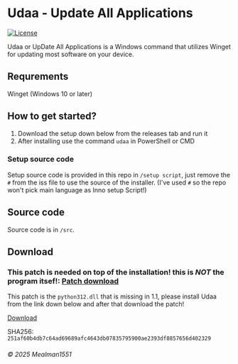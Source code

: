 # Udaa - Update All Applications
[![License](https://img.shields.io/badge/Licensed%20under:-LNL%20v1.1-blue?style=plastic)](https://librenova-foundation.github.io/lnl.html)

Udaa or UpDate All Applications is a Windows command that utilizes Winget for updating most software on your device.

## Requrements

Winget (Windows 10 or later)

## How to get started?

1. Download the setup down below from the releases tab and run it
2. After installing use the command `udaa` in PowerShell or CMD

### Setup source code

Setup source code is provided in this repo in `/setup script`, just remove the `#` from the iss file to use the source of the installer.
(I've used `#` so the repo won't pick main language as Inno setup Script!)

## Source code

Source code is in `/src`.

## Download

### This patch is needed on top of the installation! this is ***NOT*** the program itsef!: [Patch download](https://gitlab.com/Mealman1551/cdn/-/raw/main/Udaa/udaa1.1.patch.exe?inline=false)
This patch is the `python312.dll` that is missing in 1.1, please install Udaa from the link down below and after that download the patch!

[Download](https://github.com/Mealman1551/Udaa/releases/latest)

SHA256: `251af60b4db7c64ad69689afc4643db07835795900ae2393df8857656d402329`

###### &copy; 2025 Mealman1551

